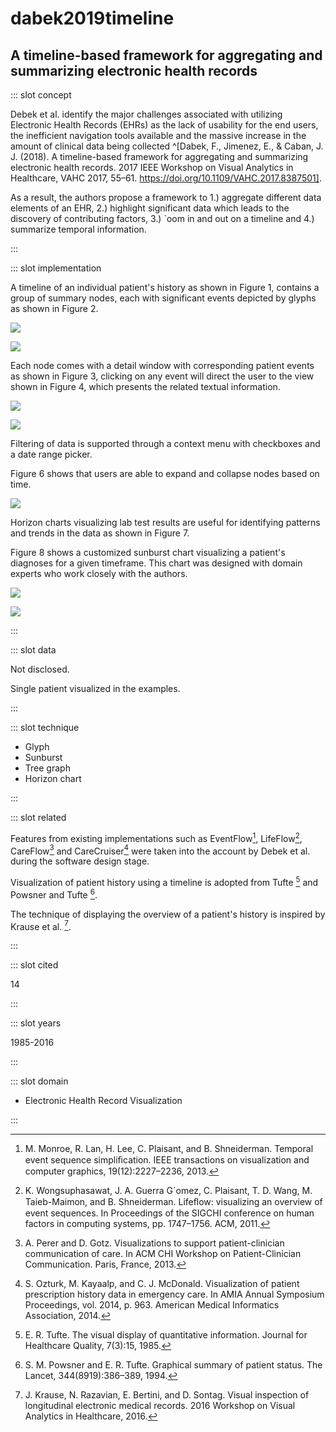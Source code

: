 # dabek2019timeline

## A timeline-based framework for aggregating and summarizing electronic health records

<Paper>

::: slot concept

Debek et al. identify the major challenges associated with utilizing Electronic Health Records (EHRs) as the lack of usability for the end users, the inefficient navigation tools available and the massive increase in the amount of clinical data being collected ^[Dabek, F., Jimenez, E., & Caban, J. J. (2018). A timeline-based framework for aggregating and summarizing electronic health records. 2017 IEEE Workshop on Visual Analytics in Healthcare, VAHC 2017, 55–61. https://doi.org/10.1109/VAHC.2017.8387501].

As a result, the authors propose a framework to 1.) aggregate different data elements of an EHR, 2.) highlight significant data which leads to the discovery of contributing factors, 3.) `oom in and out on a timeline and 4.) summarize temporal information.

:::

::: slot implementation

A timeline of an individual patient's history as shown in Figure 1, contains a group of summary nodes, each with significant events depicted by glyphs as shown in Figure 2.

<div class="even">
<p>

![](https://share.henry.wang/dNyFj2/xSa5jQhYLK+)

![](https://share.henry.wang/oY0bqQ/fWwTmlgkjA+)

</p>
</div>

Each node comes with a detail window with corresponding patient events as shown in Figure 3, clicking on any event will direct the user to the view shown in Figure 4, which presents the related textual information.

<div class="even">
<p>

![](https://share.henry.wang/kGjysO/s93w4dgckP+)

![](https://share.henry.wang/f2PDXh/rnGAEIJV63+)

</p>
</div>

Filtering of data is supported through a context menu with checkboxes and a date range picker.

Figure 6 shows that users are able to expand and collapse nodes based on time.

<div class="even">
<p>

![](https://share.henry.wang/fuwnD4/rrgcNPVUAe+)

</p>
</div>

Horizon charts visualizing lab test results are useful for identifying patterns and trends in the data as shown in Figure 7.

Figure 8 shows a customized sunburst chart visualizing a patient's diagnoses for a given timeframe. This chart was designed with domain experts who work closely with the authors.

<div class="even">
<p>

![](https://share.henry.wang/0ux57h/aTgQ9YKQrr+)

![](https://share.henry.wang/2IOQAI/pCPYxyzng9+)

</p>
</div>

:::

::: slot data

Not disclosed.

Single patient visualized in the examples.

:::

::: slot technique

- Glyph
- Sunburst
- Tree graph
- Horizon chart

:::

::: slot related

Features from existing implementations such as EventFlow[^EventFlow], LifeFlow[^LifeFlow], CareFlow[^CareFlow] and CareCruiser[^CareCruiser] were taken into the account by Debek et al. during the software design stage.

Visualization of patient history using a timeline is adopted from Tufte [^timeline] and Powsner and Tufte [^history].

The technique of displaying the overview of a patient's history is inspired by Krause et al. [^krause].

:::

::: slot cited

14

:::

::: slot years

1985-2016

:::

::: slot domain

- Electronic Health Record Visualization

:::

</Paper>

[^EventFlow]: M. Monroe, R. Lan, H. Lee, C. Plaisant, and B. Shneiderman. Temporal event sequence simpliﬁcation. IEEE transactions on visualization and computer graphics, 19(12):2227–2236, 2013.

[^LifeFlow]: K. Wongsuphasawat, J. A. Guerra G´omez, C. Plaisant, T. D. Wang, M. Taieb-Maimon, and B. Shneiderman. Lifeﬂow: visualizing an overview of event sequences. In Proceedings of the SIGCHI conference on human factors in computing systems, pp. 1747–1756. ACM, 2011.

[^CareFlow]: A. Perer and D. Gotz. Visualizations to support patient-clinician communication of care. In ACM CHI Workshop on Patient-Clinician Communication. Paris, France, 2013.

[^CareCruiser]: S. Ozturk, M. Kayaalp, and C. J. McDonald. Visualization of patient prescription history data in emergency care. In AMIA Annual Symposium Proceedings, vol. 2014, p. 963. American Medical Informatics Association, 2014.

[^history]: S. M. Powsner and E. R. Tufte. Graphical summary of patient status. The Lancet, 344(8919):386–389, 1994.

[^timeline]: E. R. Tufte. The visual display of quantitative information. Journal for Healthcare Quality, 7(3):15, 1985.

[^krause]: J. Krause, N. Razavian, E. Bertini, and D. Sontag. Visual inspection of longitudinal electronic medical records. 2016 Workshop on Visual Analytics in Healthcare, 2016.
